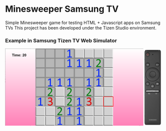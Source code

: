 # Minesweeper Samsung TV
Simple Minesweeper game for testing HTML + Javascript apps on Samsung TVs
This project has been developed under the Tizen Studio environment.


### Example in Samsung Tizen TV Web Simulator
![alt text](MinesweeperScreenshot.png)
